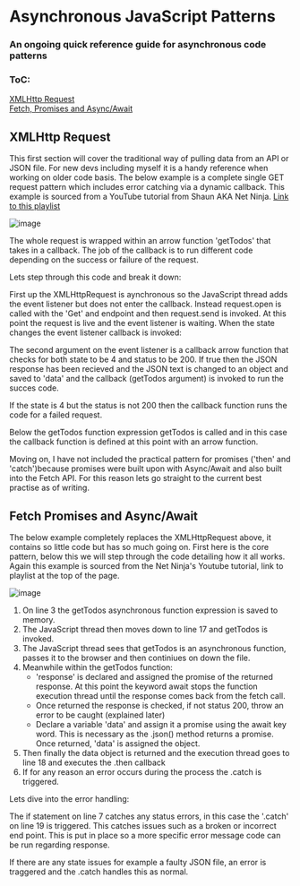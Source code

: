 # Asynchronous JavaScript Patterns

### An ongoing quick reference guide for asynchronous code patterns

### ToC:
[XMLHttp Request](#XMLHttp-Request)<br>
[Fetch, Promises and Async/Await](#Fetch-Promises-and-Async/Await)

## XMLHttp Request

This first section will cover the traditional way of pulling data from an API or JSON file.  For new devs including myself it is a handy reference when working on older code basis.  The below example is a complete single GET request pattern which includes error catching via a dynamic callback.  This example is sourced from a YouTube tutorial from Shaun AKA Net Ninja. <a href="https://www.youtube.com/playlist?list=PL4cUxeGkcC9jx2TTZk3IGWKSbtugYdrlu" target="_blank">Link to this playlist</a> 

![image](https://user-images.githubusercontent.com/73107656/107866472-54e75400-6e69-11eb-96f3-ea7bac285bdc.png)

The whole request is wrapped within an arrow function 'getTodos' that takes in a callback. The job of the callback is to run different code depending on the success or failure of the request.

Lets step through this code and break it down:

First up the XMLHttpRequest is aynchronous so the JavaScript thread adds the event listener but does not enter the callback.  Instead request.open is called with the 'Get' and endpoint and then request.send is invoked. At this point the request is live and the event listener is waiting. When the state changes the event listener callback is invoked:

The second argument on the event listener is a callback arrow function that checks for both state to be 4 and status to be 200.  If true then the JSON response has been recieved and the JSON text is changed to an object and saved to 'data' and the callback (getTodos argument) is invoked to run the succes code.

If the state is 4 but the status is not 200 then the callback function runs the code for a failed request.  

Below the getTodos function expression getTodos is called and in this case the callback function is defined at this point with an arrow function. 

Moving on, I have not included the practical pattern for promises ('then' and 'catch')because promises were built upon with Async/Await and also built into the Fetch API.  For this reason lets go straight to the current best practise as of writing.  

## Fetch Promises and Async/Await

The below example completely replaces the XMLHttpRequest above, it contains so little code but has so much going on.  First here is the core pattern, below this we will step through the code detailing how it all works. Again this example is sourced from the Net Ninja's Youtube tutorial, link to playlist at the top of the page.

![image](https://user-images.githubusercontent.com/73107656/107868885-1741f580-6e80-11eb-8033-f1abd41c3ab6.png)

1. On line 3 the getTodos asynchronous function expression is saved to memory.  
2. The JavaScript thread then moves down to line 17 and getTodos is invoked. 
3. The JavaScript thread sees that getTodos is an asynchronous function, passes it to the browser and then continiues on down the file.
4. Meanwhile within the getTodos function:
    - 'response' is declared and assigned the promise of the returned response. At this point the keyword await stops the function execution thread until the response comes back from the fetch call. 
    - Once returned the response is checked, if not status 200, throw an error to be caught (explained later)
    - Declare a variable 'data' and assign it a promise using the await key word. This is necessary as the .json() method returns a promise.  Once returned, 'data' is assigned the object.
5. Then finally the data object is returned and the execution thread goes to line 18 and executes the .then callback
6. If for any reason an error occurs during the process the .catch is triggered.

Lets dive into the error handling:

The if statement on line 7 catches any status errors, in this case the '.catch' on line 19 is triggered. This catches issues such as a broken or incorrect end point.  This is put in place so a more specific error message code can be run regarding response.

If there are any state issues for example a faulty JSON file, an error is traggered and the .catch handles this as normal.

